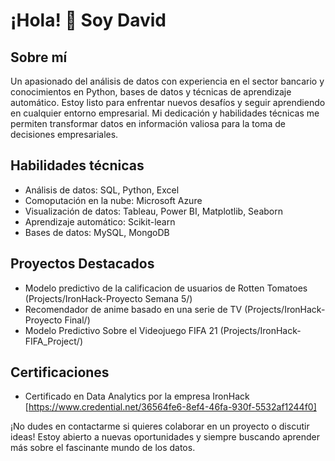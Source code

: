 # ¡Hola! 🌟 Soy David

## Sobre mí

Un apasionado del análisis de datos con experiencia en el sector bancario y conocimientos en Python, bases de datos y técnicas de aprendizaje automático. Estoy listo para enfrentar nuevos desafíos y seguir aprendiendo en cualquier entorno empresarial. Mi dedicación y habilidades técnicas me permiten transformar datos en información valiosa para la toma de decisiones empresariales.

## Habilidades técnicas

- Análisis de datos: SQL, Python, Excel
- Comoputación en la nube: Microsoft Azure
- Visualización de datos: Tableau, Power BI, Matplotlib, Seaborn
- Aprendizaje automático: Scikit-learn
- Bases de datos: MySQL, MongoDB

## Proyectos Destacados

- Modelo predictivo de la calificacion de usuarios de Rotten Tomatoes (Projects/IronHack-Proyecto Semana 5/)
- Recomendador de anime basado en una serie de TV (Projects/IronHack-Proyecto Final/)
- Modelo Predictivo Sobre el Videojuego FIFA 21 (Projects/IronHack-FIFA_Project/)

## Certificaciones

- Certificado en Data Analytics por la empresa IronHack [https://www.credential.net/36564fe6-8ef4-46fa-930f-5532af1244f0]

¡No dudes en contactarme si quieres colaborar en un proyecto o discutir ideas! Estoy abierto a nuevas oportunidades y siempre buscando aprender más sobre el fascinante mundo de los datos.
